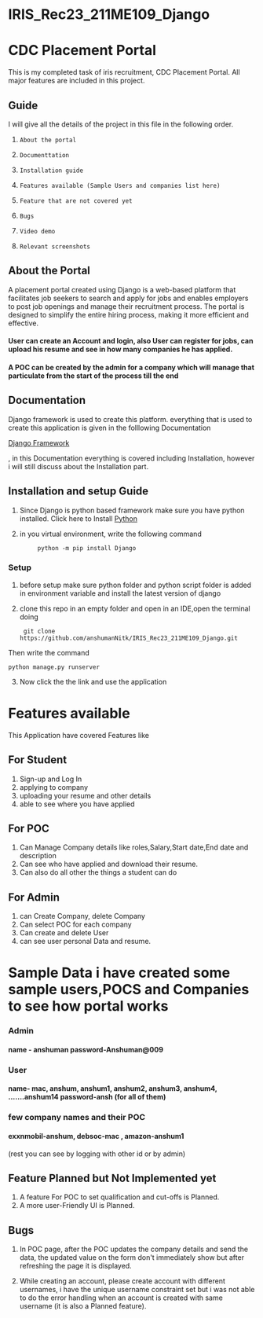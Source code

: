 # IRIS_Rec23_211ME109_Django


# CDC Placement Portal

This is my completed task of iris recruitment, CDC Placement Portal. All major features are included in this project.



## Guide


I will give all the details of the project in this file in the following order.


1. `About the portal`

2. `Documenttation`

3. `Installation guide`

4. `Features available (Sample Users and companies list here)`

5. `Feature that are not covered yet`

6. `Bugs`

7. `Video demo`

8. `Relevant screenshots`



## About the Portal


A placement portal created using Django is a web-based platform that facilitates job seekers to search and apply for jobs and enables employers to post job openings and manage their recruitment process. The portal is designed to simplify the entire hiring process, making it more efficient and effective.

#### User can create an Account and login, also User can register for jobs, can upload his resume and see in how many companies he has applied. 

#### A POC can be created by the admin for a company which will manage that particulate from the start of the process till the end



## Documentation

Django framework is used to create this platform.
everything that is used to create this application is given in the folllowing Documentation

[Django Framework](https://docs.djangoproject.com/en/4.2/)

, in this Documentation everything is covered including Installation, however i will still discuss about the Installation part.  


## Installation and setup Guide

1. Since Django is python based framework make sure you have python installed. Click here to Install [Python](https://www.python.org/downloads/)

2. in you virtual environment, write the following command

            python -m pip install Django
### Setup

1. before setup make sure python folder and python script folder is added in environment variable and install the latest version of django
2. clone this repo in an empty folder and open in an IDE,open the terminal doing 

        git clone https://github.com/anshumanNitk/IRIS_Rec23_211ME109_Django.git

Then write the command

`python manage.py runserver`

3. Now click the the link and use the application 

# Features available

This Application have covered Features like

## For Student
1. Sign-up and Log In
2. applying to company
3. uploading your resume and other details
4. able to see where you have applied

## For POC
1. Can Manage Company details like roles,Salary,Start date,End date and description
2. Can see who have applied and download their resume.
3. Can also do all other the things a student can do

## For Admin
1. can Create Company, delete Company
2. Can select POC for each company
3. Can create and delete User 
4. can see user personal Data and resume.

# Sample Data i have created some sample users,POCS and Companies to see how portal works

### Admin
#### name - anshuman password-Anshuman@009
### User
#### name- mac, anshum, anshum1, anshum2, anshum3, anshum4, .......anshum14   password-ansh (for all of them)
### few company names and their POC
#### exxnmobil-anshum, debsoc-mac , amazon-anshum1 
(rest you can see by logging with other id or by admin)


## Feature Planned but Not Implemented yet

1. A feature For POC to set qualification and cut-offs is Planned.
2. A more user-Friendly UI is Planned.

## Bugs

1. In POC page, after the POC updates the company details and send the data, the updated value on the form don't immediately show but after refreshing the page it is displayed.

2. While creating an account, please create account with different usernames, i have the unique username constraint set but i was not able to do the error handling when an account is created with same username (it is also a Planned feature).
